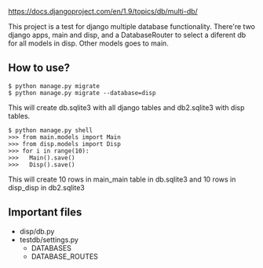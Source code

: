 https://docs.djangoproject.com/en/1.9/topics/db/multi-db/

This project is a test for django multiple database functionality. There're
two django apps, main and disp, and a DatabaseRouter to select a diferent
db for all models in disp. Other models goes to main.

## How to use?

```
$ python manage.py migrate
$ python manage.py migrate --database=disp
```

This will create db.sqlite3 with all django tables and db2.sqlite3 with
disp tables.

```
$ python manage.py shell
>>> from main.models import Main
>>> from disp.models import Disp
>>> for i in range(10):
>>>   Main().save()
>>>   Disp().save()
```

This will create 10 rows in main\_main table in db.sqlite3 and 10 rows in
disp\_disp in db2.sqlite3

## Important files

 * disp/db.py
 * testdb/settings.py
    - DATABASES
    - DATABASE\_ROUTES
